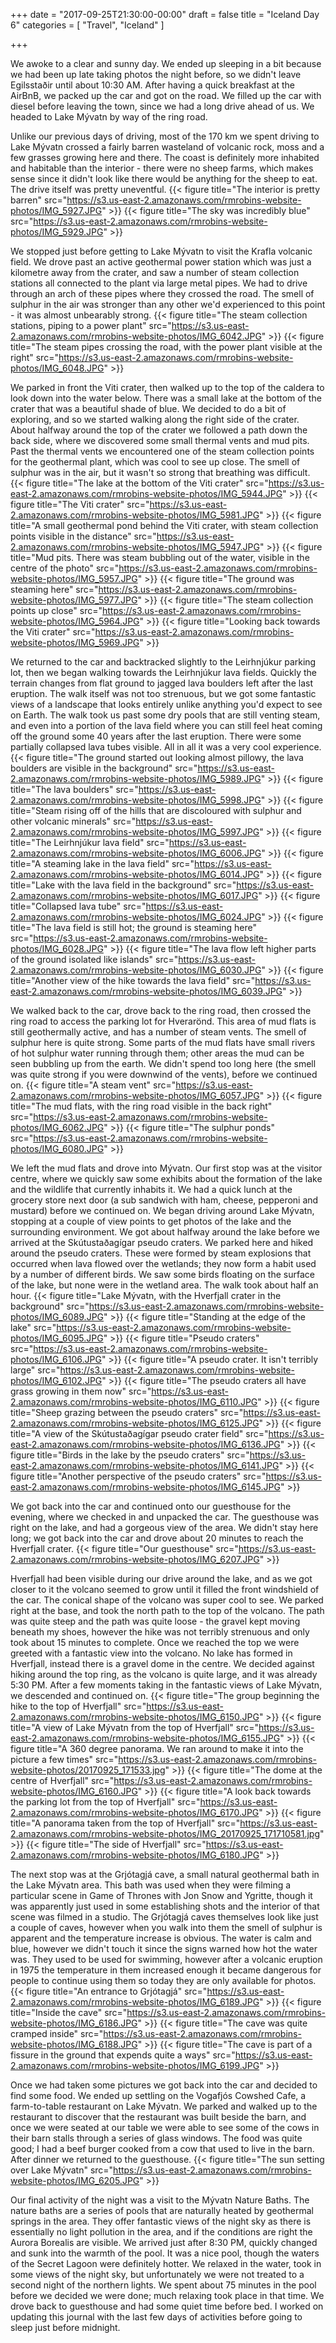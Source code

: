 +++
date = "2017-09-25T21:30:00-00:00"
draft = false
title = "Iceland Day 6"
categories = [ "Travel", "Iceland" ]

+++

We awoke to a clear and sunny day. We ended up sleeping in a bit because we had been up late taking photos the night before, so we didn't leave Egilsstaðir until about 10:30 AM. After having a quick breakfast at the AirBnB, we packed up the car and got on the road. We filled up the car with diesel before leaving the town, since we had a long drive ahead of us. We headed to Lake Mývatn by way of the ring road.

Unlike our previous days of driving, most of the 170 km we spent driving to Lake Mývatn crossed a fairly barren wasteland of volcanic rock, moss and a few grasses growing here and there. The coast is definitely more inhabited and habitable than the interior - there were no sheep farms, which makes sense since it didn't look like there would be anything for the sheep to eat. The drive itself was pretty uneventful.
{{< figure title="The interior is pretty barren" src="https://s3.us-east-2.amazonaws.com/rmrobins-website-photos/IMG_5927.JPG" >}}
{{< figure title="The sky was incredibly blue" src="https://s3.us-east-2.amazonaws.com/rmrobins-website-photos/IMG_5929.JPG" >}}

We stopped just before getting to Lake Mývatn to visit the Krafla volcanic field. We drove past an active geothermal power station which was just a kilometre away from the crater, and saw a number of steam collection stations all connected to the plant via large metal pipes. We had to drive through an arch of these pipes where they crossed the road. The smell of sulphur in the air was stronger than any other we'd experienced to this point - it was almost unbearably strong.
{{< figure title="The steam collection stations, piping to a power plant" src="https://s3.us-east-2.amazonaws.com/rmrobins-website-photos/IMG_6042.JPG" >}}
{{< figure title="The steam pipes crossing the road, with the power plant visible at the right" src="https://s3.us-east-2.amazonaws.com/rmrobins-website-photos/IMG_6048.JPG" >}}

We parked in front the Viti crater, then walked up to the top of the caldera to look down into the water below. There was a small lake at the bottom of the crater that was a beautiful shade of blue. We decided to do a bit of exploring, and so we started walking along the right side of the crater. About halfway around the top of the crater we followed a path down the back side, where we discovered some small thermal vents and mud pits. Past the thermal vents we encountered one of the steam collection points for the geothermal plant, which was cool to see up close. The smell of sulphur was in the air, but it wasn't so strong that breathing was difficult.
{{< figure title="The lake at the bottom of the Viti crater" src="https://s3.us-east-2.amazonaws.com/rmrobins-website-photos/IMG_5944.JPG" >}}
{{< figure title="The Viti crater" src="https://s3.us-east-2.amazonaws.com/rmrobins-website-photos/IMG_5981.JPG" >}}
{{< figure title="A small geothermal pond behind the Viti crater, with steam collection points visible in the distance" src="https://s3.us-east-2.amazonaws.com/rmrobins-website-photos/IMG_5947.JPG" >}}
{{< figure title="Mud pits. There was steam bubbling out of the water, visible in the centre of the photo" src="https://s3.us-east-2.amazonaws.com/rmrobins-website-photos/IMG_5957.JPG" >}}
{{< figure title="The ground was steaming here" src="https://s3.us-east-2.amazonaws.com/rmrobins-website-photos/IMG_5977.JPG" >}}
{{< figure title="The steam collection points up close" src="https://s3.us-east-2.amazonaws.com/rmrobins-website-photos/IMG_5964.JPG" >}}
{{< figure title="Looking back towards the Viti crater" src="https://s3.us-east-2.amazonaws.com/rmrobins-website-photos/IMG_5969.JPG" >}}

We returned to the car and backtracked slightly to the Leirhnjúkur parking lot, then we began walking towards the Leirhnjúkur lava fields. Quickly the terrain changes from flat ground to jagged lava boulders left after the last eruption. The walk itself was not too strenuous, but we got some fantastic views of a landscape that looks entirely unlike anything you'd expect to see on Earth. The walk took us past some dry pools that are still venting steam, and even into a portion of the lava field where you can still feel heat coming off the ground some 40 years after the last eruption. There were some partially collapsed lava tubes visible. All in all it was a very cool experience.
{{< figure title="The ground started out looking almost pillowy, the lava boulders are visible in the background" src="https://s3.us-east-2.amazonaws.com/rmrobins-website-photos/IMG_5989.JPG" >}}
{{< figure title="The lava boulders" src="https://s3.us-east-2.amazonaws.com/rmrobins-website-photos/IMG_5998.JPG" >}}
{{< figure title="Steam rising off of the hills that are discoloured with sulphur and other volcanic minerals" src="https://s3.us-east-2.amazonaws.com/rmrobins-website-photos/IMG_5997.JPG" >}}
{{< figure title="The Leirhnjúkur lava field" src="https://s3.us-east-2.amazonaws.com/rmrobins-website-photos/IMG_6006.JPG" >}}
{{< figure title="A steaming lake in the lava field" src="https://s3.us-east-2.amazonaws.com/rmrobins-website-photos/IMG_6014.JPG" >}}
{{< figure title="Lake with the lava field in the background" src="https://s3.us-east-2.amazonaws.com/rmrobins-website-photos/IMG_6017.JPG" >}}
{{< figure title="Collapsed lava tube" src="https://s3.us-east-2.amazonaws.com/rmrobins-website-photos/IMG_6024.JPG" >}}
{{< figure title="The lava field is still hot; the ground is steaming here" src="https://s3.us-east-2.amazonaws.com/rmrobins-website-photos/IMG_6028.JPG" >}}
{{< figure title="The lava flow left higher parts of the ground isolated like islands" src="https://s3.us-east-2.amazonaws.com/rmrobins-website-photos/IMG_6030.JPG" >}}
{{< figure title="Another view of the hike towards the lava field" src="https://s3.us-east-2.amazonaws.com/rmrobins-website-photos/IMG_6039.JPG" >}}

We walked back to the car, drove back to the ring road, then crossed the ring road to access the parking lot for Hverarönd. This area of mud flats is still geothermally active, and has a number of steam vents. The smell of sulphur here is quite strong. Some parts of the mud flats have small rivers of hot sulphur water running through them; other areas the mud can be seen bubbling up from the earth. We didn't spend too long here (the smell was quite strong if you were downwind of the vents), before we continued on.
{{< figure title="A steam vent" src="https://s3.us-east-2.amazonaws.com/rmrobins-website-photos/IMG_6057.JPG" >}}
{{< figure title="The mud flats, with the ring road visible in the back right" src="https://s3.us-east-2.amazonaws.com/rmrobins-website-photos/IMG_6062.JPG" >}}
{{< figure title="The sulphur ponds" src="https://s3.us-east-2.amazonaws.com/rmrobins-website-photos/IMG_6080.JPG" >}}

We left the mud flats and drove into Mývatn. Our first stop was at the visitor centre, where we quickly saw some exhibits about the formation of the lake and the wildlife that currently inhabits it. We had a quick lunch at the grocery store next door (a sub sandwich with ham, cheese, pepperoni and mustard) before we continued on. We began driving around Lake Mývatn, stopping at a couple of view points to get photos of the lake and the surrounding environment. We got about halfway around the lake before we arrived at the Skútustaðagígar pseudo craters. We parked here and hiked around the pseudo craters. These were formed by steam explosions that occurred when lava flowed over the wetlands; they now form a habit used by a number of different birds. We saw some birds floating on the surface of the lake, but none were in the wetland area. The walk took about half an hour.
{{< figure title="Lake Mývatn, with the Hverfjall crater in the background" src="https://s3.us-east-2.amazonaws.com/rmrobins-website-photos/IMG_6089.JPG" >}}
{{< figure title="Standing at the edge of the lake" src="https://s3.us-east-2.amazonaws.com/rmrobins-website-photos/IMG_6095.JPG" >}}
{{< figure title="Pseudo craters" src="https://s3.us-east-2.amazonaws.com/rmrobins-website-photos/IMG_6106.JPG" >}}
{{< figure title="A pseudo crater. It isn't terribly large" src="https://s3.us-east-2.amazonaws.com/rmrobins-website-photos/IMG_6102.JPG" >}}
{{< figure title="The pseudo craters all have grass growing in them now" src="https://s3.us-east-2.amazonaws.com/rmrobins-website-photos/IMG_6110.JPG" >}}
{{< figure title="Sheep grazing between the pseudo craters" src="https://s3.us-east-2.amazonaws.com/rmrobins-website-photos/IMG_6125.JPG" >}}
{{< figure title="A view of the Skútustaðagígar pseudo crater field" src="https://s3.us-east-2.amazonaws.com/rmrobins-website-photos/IMG_6136.JPG" >}}
{{< figure title="Birds in the lake by the pseudo craters" src="https://s3.us-east-2.amazonaws.com/rmrobins-website-photos/IMG_6141.JPG" >}}
{{< figure title="Another perspective of the pseudo craters" src="https://s3.us-east-2.amazonaws.com/rmrobins-website-photos/IMG_6145.JPG" >}}

We got back into the car and continued onto our guesthouse for the evening, where we checked in and unpacked the car. The guesthouse was right on the lake, and had a gorgeous view of the area. We didn't stay here long; we got back into the car and drove about 20 minutes to reach the Hverfjall crater.
{{< figure title="Our guesthouse" src="https://s3.us-east-2.amazonaws.com/rmrobins-website-photos/IMG_6207.JPG" >}}

Hverfjall had been visible during our drive around the lake, and as we got closer to it the volcano seemed to grow until it filled the front windshield of the car. The conical shape of the volcano was super cool to see. We parked right at the base, and took the north path to the top of the volcano. The path was quite steep and the path was quite loose - the gravel kept moving beneath my shoes, however the hike was not terribly strenuous and only took about 15 minutes to complete. Once we reached the top we were greeted with a fantastic view into the volcano. No lake has formed in Hverfjall, instead there is a gravel dome in the centre. We decided against hiking around the top ring, as the volcano is quite large, and it was already 5:30 PM. After a few moments taking in the fantastic views of Lake Mývatn, we descended and continued on.
{{< figure title="The group beginning the hike to the top of Hverfjall" src="https://s3.us-east-2.amazonaws.com/rmrobins-website-photos/IMG_6150.JPG" >}}
{{< figure title="A view of Lake Mývatn from the top of Hverfjall" src="https://s3.us-east-2.amazonaws.com/rmrobins-website-photos/IMG_6155.JPG" >}}
{{< figure title="A 360 degree panorama. We ran around to make it into the picture a few times" src="https://s3.us-east-2.amazonaws.com/rmrobins-website-photos/20170925_171533.jpg" >}}
{{< figure title="The dome at the centre of Hverfjall" src="https://s3.us-east-2.amazonaws.com/rmrobins-website-photos/IMG_6160.JPG" >}}
{{< figure title="A look back towards the parking lot from the top of Hverfjall" src="https://s3.us-east-2.amazonaws.com/rmrobins-website-photos/IMG_6170.JPG" >}}
{{< figure title="A panorama taken from the top of Hverfjall" src="https://s3.us-east-2.amazonaws.com/rmrobins-website-photos/IMG_20170925_171710581.jpg" >}}
{{< figure title="The side of Hverfjall" src="https://s3.us-east-2.amazonaws.com/rmrobins-website-photos/IMG_6180.JPG" >}}

The next stop was at the Grjótagjá cave, a small natural geothermal bath in the Lake Mývatn area. This bath was used when they were filming a particular scene in Game of Thrones with Jon Snow and Ygritte, though it was apparently just used in some establishing shots and the interior of that scene was filmed in a studio. The Grjótagjá caves themselves look like just a couple of caves, however when you walk into them the smell of sulphur is apparent and the temperature increase is obvious. The water is calm and blue, however we didn't touch it since the signs warned how hot the water was. They used to be used for swimming, however after a volcanic eruption in 1975 the temperature in them increased enough it became dangerous for people to continue using them so today they are only available for photos.
{{< figure title="An entrance to Grjótagjá" src="https://s3.us-east-2.amazonaws.com/rmrobins-website-photos/IMG_6189.JPG" >}}
{{< figure title="Inside the cave" src="https://s3.us-east-2.amazonaws.com/rmrobins-website-photos/IMG_6186.JPG" >}}
{{< figure title="The cave was quite cramped inside" src="https://s3.us-east-2.amazonaws.com/rmrobins-website-photos/IMG_6188.JPG" >}}
{{< figure title="The cave is part of a fissure in the ground that expends quite a ways" src="https://s3.us-east-2.amazonaws.com/rmrobins-website-photos/IMG_6199.JPG" >}}

Once we had taken some pictures we got back into the car and decided to find some food. We ended up settling on the Vogafjós Cowshed Cafe, a farm-to-table restaurant on Lake Mývatn. We parked and walked up to the restaurant to discover that the restaurant was built beside the barn, and once we were seated at our table we were able to see some of the cows in their barn stalls through a series of glass windows. The food was quite good; I had a beef burger cooked from a cow that used to live in the barn. After dinner we returned to the guesthouse.
{{< figure title="The sun setting over Lake Mývatn" src="https://s3.us-east-2.amazonaws.com/rmrobins-website-photos/IMG_6205.JPG" >}}

Our final activity of the night was a visit to the Mývatn Nature Baths. The nature baths are a series of pools that are naturally heated by geothermal springs in the area. They offer fantastic views of the night sky as there is essentially no light pollution in the area, and if the conditions are right the Aurora Borealis are visible. We arrived just after 8:30 PM, quickly changed and sunk into the warmth of the pool. It was a nice pool, though the waters of the Secret Lagoon were definitely hotter. We relaxed in the water, took in some views of the night sky, but unfortunately we were not treated to a second night of the northern lights. We spent about 75 minutes in the pool before we decided we were done; much relaxing took place in that time. We drove back to guesthouse and had some quiet time before bed. I worked on updating this journal with the last few days of activities before going to sleep just before midnight.

